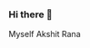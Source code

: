 ### Hi there 👋
Myself Akshit Rana
<!--
**akshitrana7/akshitrana7** is a ✨ _special_ ✨ repository because its `README.md` (this file) appears on your GitHub profile.

Here are some ideas to get you started:

- 🔭 I’m currently working on a project called Scholify
- 🌱 I’m currently learning Data Science and Machine Learning
- 👯 I’m looking to collaborate on any project
- 📫 How to reach me: https://www.linkedin.com/in/rana-akshit/
- 😄 Pronouns: He/Him

🎓 Education: I am a passionate BTech Computer Science student currently in my 3rd year. Throughout my academic journey, I have developed a strong foundation in computer science principles and have specialized in programming languages like C and Python.

💻 Tech Enthusiast: I have a keen interest in the world of Data Science, Machine Learning, and Artificial Intelligence. My current focus is on learning and applying these cutting-edge technologies to solve real-world challenges.

🔍 Problem Solver: With a solid grasp of Data Structures and Algorithms, I enjoy unraveling complex problems and coming up with innovative solutions. My proficiency in DSA enables me to tackle coding challenges efficiently.

📈 Aspiring Data Scientist: My enthusiasm for Data Science drives me to explore and analyze data sets, draw meaningful insights, and develop predictive models. I am always seeking opportunities to apply my skills to real-world projects.

🏸 Sports Lover: When I'm not immersed in the tech world, you can find me on the badminton court, indulging in my love for sports. Playing badminton helps me stay physically active and fosters a healthy work-life balance.

🎯 Active Participant: I believe in the power of collaboration and teamwork. Hence, I actively participate in various extracurricular activities and events, both in my academic and personal life.

🌱 Lifelong Learner: I firmly believe in the philosophy of continuous learning. As the tech industry evolves, I am committed to staying updated with the latest trends and technologies to enhance my skill set.

